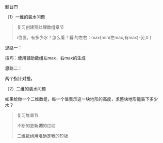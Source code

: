 题目四

（1）一维的装水问题

> 复习创建预处理数组章节
>
> i位置，有多少水？怎么看？看i的左右：max{min(左max,有max)-[i],0 }

思路一：

技巧：使用辅助数组左max，右max的生成



思路二：

两个指针对撞，



（2）二维的装水问题

如果给你一个二维数组，每一个值表示这一块地形的高度，求整块地形能装下多少水？

> 复习堆章节
>
> 不断的更新**湖**的过程
>
> 二维数组用堆确定我的短板

